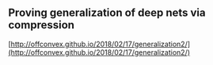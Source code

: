 ## Proving generalization of deep nets via compression
  
  [http://offconvex.github.io/2018/02/17/generalization2/](http://offconvex.github.io/2018/02/17/generalization2/)